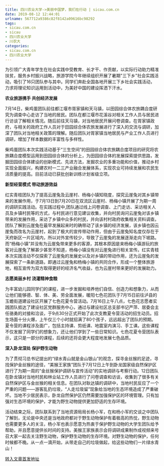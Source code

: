 ```yaml
---
title: 四川农业大学->美丽中国梦，我们在行动 | sicau.com.cn
date: 2019-08-12 12:44:01
urlname: 567712a9386c82f8142a09616bc98292
tags: 
- sicau.com.cn
- sicau
- 四川农业大学
- 川农大
categories:
- sicau.com.cn
- 四川农业大学
---
```



为引领广大青年学生在社会实践中受教育、长才干、作贡献，以实际行动助力精准扶贫，服务乡村振兴战略，旅游学院今年继续组织开展了暑期"三下乡"社会实践活动，吸引了16只团队参与其中。同学们奔赴全国各地开展三下乡社会实践活动，力求将理论知识运用到活动中，为美好中国的建设挥洒下汗水。

**农业旅游携手 共创经济发展**

7月14日，柴鸡蛋团队前往都江堰市胥家镇和天马镇，以田园综合体农旅耦合度研究为调查中心走访了当地的居民。团队在都江堰市花溪谷对相关工作人员与居民进行访谈了解相关情况。随后前往天马镇，对当地居民开展问卷调查。在胥家镇政府，与相关的政府工作人员对于田园综合体农旅发展进行了深入的交流与调研，加深了团队对当地相关政策的理解。随后团队对胥家镇当地居民与产业工作人员进行调研，增加了样本数据的丰富性与多样性。

柴鸡蛋团队本次实践活动基于“三生空间”的田园综合体农旅耦合度项目的研究将农旅耦合度模型运用到田园综合体的分析上，为田园综合体的发展探索提供思路，发掘田园综合体建设的创新模式、先进方法，发掘农业的多重功能和价值，推动乡村实现全面振兴，构建农村一二三产业融合发展体系，实现农业可持续发展和农民生活质量的提高。目前活动已获批创新训练计划省级立项。

**新型经营模式 带动旅游效益**

红实青枝团队为了提高云崖兔及云崖村、杨梅小镇知晓度，探究云崖兔对其乡镇带来的发展作用，于7月13日到7月20日在双流区云崖村、杨梅小镇开展了为期一周的调研实践活动。在实践过程中,团队通过线上问卷调查、上门走访、采访相关人员及乡镇村民等的方式，与村民进行意见建议收集，并向村民询问云崖兔对该乡镇带来的发展作用，采访了乡镇中众多的村民，并向该村村政府收集相关资料调查。团队了解到云崖兔在最早发展起来时的确带动了该乡镇的经济发展，该乡镇也因云崖兔而改名为云崖村，起到了极大的宣传带动作用，但由于云崖兔知名度仅存在于天府新区一片区域内，所以对外宣传较少，导致了云崖兔的发展逐渐走向下坡路。而“杨梅小镇”并没有为云崖兔带来更多的客源，其根本原因是来杨梅小镇游玩的旅客对云崖兔了解甚少甚至不知道，杨梅小镇没有对云崖兔进行相关宣传。红实青枝本次实践活动不仅探索了云崖兔的发展史以及对乡镇的带动作用，还为云崖兔的发展探索了一条新道路，即通过云崖兔和杨梅小镇的共同合作，形成一个整体旅游地，相互宣传为双方取得更好的经济名气收益，也为云崖村带来更好的发展助力。

**志愿美丽乡村 浇灌精神食粮**

为丰富幼儿园同学们的课程，进一步发掘和培养他们自信、创造力和想象力，从而让他们能够德、智、体、美、劳全面发展，暖阳七色花团队于7月15日前往泸县的玉蟾街道建设社区开展了七色花夏令营活动。7月16日上午八点，七色花志愿者实践团队抵达了建设社区党群服务中心，通过与建设社区总支部书记严萍、居委会主任骆勇的对接和洽谈，于9点30分正式开始了此次支教夏令营活动的招生动员。招生场面十分火爆，上午仅三个小时就招满了80个孩子，远远超出了团队的预期。夏令营的课程涉及面广，包括主持课、剪纸课、地震室内演习、手工课。这些课程不仅发掘了同学们的想象力，还让他们学到了一些日常知识。七色花夏令营团队表示，这只是一部分的课程，后续的还将会更大程度地发展七色品质。

**深入卧龙深处 保护野生动物**

为了贯彻习总书记提出的“绿水青山就是金山银山”的观念，探寻金丝猴的足迹，寻找保护金丝猴的途径，“美猴王家族”团队于7月12日上午到卧龙国家级自然保护区进行了为期一周的“金丝猴保护调研与宣传活动”的实地调研与考察行动。12日团队在卧龙镇对当地村民和林业站工作人员进行了问卷调查和访谈，收集到了很多有关自然保护区与金丝猴的相关信息。在团队对耿达镇的调研中，当地村民反应了一个严重的问题——游客乱扔垃圾，“人走垃圾留”现象给当地的生态环境造成了严重破坏。当地不少居民表示，卧龙自然保护区仍然需要加强保护区的环境管理。只有加强对生态环境的保护，才能为野生动物提供更加舒适的生存环境。

活动结束之际，团队联系到了当地资源局局长杨小军，在和杨小军的交谈之中团队了解到，无论是中央还是当地政府都对于野生动物保护有着极高的热忱，野生动物也需要更多人的关注，杨小军也表示愿意为热衷于保护野生动物的大学生团队给予帮助，并且愿意提供长时间的支持。美猴王家族表示会将调研成果制作成视频来号召大家一起去关注野生动物，保护野生动物的生存环境。对野生动物的保护，任何时候都不晚。从一点一滴开始，从带走自己的垃圾做起，给这些动物们一片绿水青山！





[转入文章首发地址](https://news.sicau.edu.cn/info/1078/52796.htm)